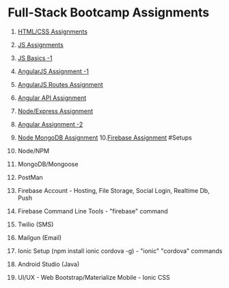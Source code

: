 # Full-Stack Bootcamp Assignments

1. [HTML/CSS Assignments](./html_css_assignments.md)
2. [JS Assignments](./js_assignments.md)
3. [JS Basics -1 ](./js_basic_1.md)
4. [AngularJS Assignment -1 ](./angularjs_assignment.md)
5. [AngularJS Routes Assignment ](./angularjs_routes.md)
6. [Angular API Assignment ](./angular-api.md)
7. [Node/Express Assignment ](./node-js.md)
8. [Angular Assignment -2 ](./angularjs_assignment-2.md)
9. [Node MongoDB Assignment](./node_mongodb_assignment.md)
10.[Firebase Assignment](./firebase_assignment.md)
#Setups

1. Node/NPM
2. MongoDB/Mongoose
3. PostMan
4. Firebase Account - Hosting, File Storage, Social Login, Realtime Db, Push
5. Firebase Command Line Tools  - "firebase" command
6. Twilio (SMS)
7. Mailgun (Email)
8. Ionic Setup (npm install ionic cordova -g) - "ionic" "cordova" commands
9. Android Studio (Java)
10. UI/UX - Web Bootstrap/Materialize Mobile - Ionic CSS

